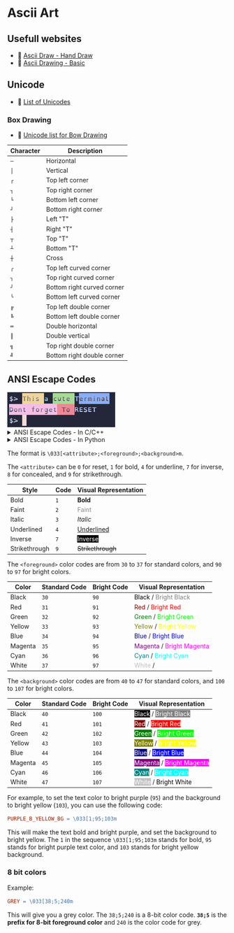 # Ascii Art

## Usefull websites

- 🔗 [Ascii Draw - Hand Draw](https://fsymbols.com/draw/)
- 🔗 [Ascii Drawing - Basic](https://asciiflow.com/#/)

## Unicode

- 🔗 [List of Unicodes](https://symbl.cc/en/unicode/table/)

### Box Drawing

- :toolbox: [Unicode list for Bow Drawing](https://symbl.cc/en/unicode/blocks/box-drawing/)

| Character | Description |
| --------- | ----------- |
| `─`       | Horizontal  |
| `│`       | Vertical    |
| `┌`       | Top left corner |
| `┐`       | Top right corner |
| `└`       | Bottom left corner |
| `┘`       | Bottom right corner |
| `├`       | Left "T" |
| `┤`       | Right "T" |
| `┬`       | Top "T" |
| `┴`       | Bottom "T" |
| `┼`       | Cross |
| `╭`       | Top left curved corner |
| `╮`       | Top right curved corner |
| `╯`       | Bottom right curved corner |
| `╰`       | Bottom left curved corner |
| `╔`       | Top left double corner |
| `╚`       | Bottom left double corner |
| `═`       | Double horizontal |
| `║`       | Double vertical |
| `╗`       | Top right double corner |
| `╝`       | Bottom right double corner |

## ANSI Escape Codes

<img src="./Media/ANSI-color.png" title="ANSI color in a shell">

<details>
  <summary>ANSI Escape Codes - In C/C++</summary>

In C language: 
- [Download this header](https://raw.githubusercontent.com/Tablerase/42_Projects/main/Notes/color.h)
- Include it in your project with `#include "color.h"`

```c
#include "path/to/color.h"
```
Usage:

```c
printf("%sHello World%s\n", RED, RESET);
```

Example (above picture):

```cpp
std::cout
    << YELB << "This " << RESET << UCYN << "a " << RESET 
    << GRNB << "cute " << RESET << BBLU << "T" << RESET << BLUB <<  "erminal\n"
    << MAGB << "Dont forget" << REDB << " To " << RESET << "RESET\n";
```

</details>

<details>
  <summary>ANSI Escape Codes - In Python</summary>

In a Python Function:

```python
def get_color(color_symbol: str) -> str:
  """
  Find ANSI color from a Specified symbol

  :param color_symbol: Symbol corresponding a wanted ANSI color code
  :type color_symbol: str

  :return ANSI code: String code to enable terminal color,
  returns an empty str if symbol code not found
  """
  colors = {
    "BLK": "\033[0;30m",
    "RED": "\033[0;31m",
    "GRN": "\033[0;32m",
    "YEL": "\033[0;33m",
    "BLU": "\033[0;34m",
    "MAG": "\033[0;35m",
    "CYN": "\033[0;36m",
    "WHT": "\033[0;37m",
    "BBLK": "\033[1;30m",
    "BRED": "\033[1;31m",
    "BGRN": "\033[1;32m",
    "BYEL": "\033[1;33m",
    "BBLU": "\033[1;34m",
    "BMAG": "\033[1;35m",
    "BCYN": "\033[1;36m",
    "BWHT": "\033[1;37m",
    "UBLK": "\033[4;30m",
    "URED": "\033[4;31m",
    "UGRN": "\033[4;32m",
    "UYEL": "\033[4;33m",
    "UBLU": "\033[4;34m",
    "UMAG": "\033[4;35m",
    "UCYN": "\033[4;36m",
    "UWHT": "\033[4;37m",
    "BLKB": "\033[40m",
    "REDB": "\033[41m",
    "GRNB": "\033[42m",
    "YELB": "\033[43m",
    "BLUB": "\033[44m",
    "MAGB": "\033[45m",
    "CYNB": "\033[46m",
    "WHTB": "\033[47m",
    "GRAYB": "\033[100m",
    "BLKHB": "\033[0;100m",
    "REDHB": "\033[0;101m",
    "GRNHB": "\033[0;102m",
    "YELHB": "\033[0;103m",
    "BLUHB": "\033[0;104m",
    "MAGHB": "\033[0;105m",
    "CYNHB": "\033[0;106m",
    "WHTHB": "\033[0;107m",
    "HBLK": "\033[0;90m",
    "HRED": "\033[0;91m",
    "HGRN": "\033[0;92m",
    "HYEL": "\033[0;93m",
    "HBLU": "\033[0;94m",
    "HMAG": "\033[0;95m",
    "HCYN": "\033[0;96m",
    "HWHT": "\033[0;97m",
    "BHBLK": "\033[1;90m",
    "BHRED": "\033[1;91m",
    "BHGRN": "\033[1;92m",
    "BHYEL": "\033[1;93m",
    "BHBLU": "\033[1;94m",
    "BHMAG": "\033[1;95m",
    "BHCYN": "\033[1;96m",
    "BHWHT": "\033[1;97m",
    "RESET": "\033[0m"
  }
  return colors.get(color_symbol, "")
```

</details>


The format is `\033[<attribute>;<foreground>;<background>m`.

The `<attribute>` can be `0` for reset, `1` for bold, `4` for underline, `7` for inverse, `8` for concealed, and `9` for strikethrough.

| Style         | Code     | Visual Representation |
| ------------- | -------- | --------------------- |
| Bold          | `1`      | <span style="font-weight: bold;">Bold</span> |
| Faint         | `2`      | <span style="opacity: 0.5;">Faint</span> |
| Italic        | `3`      | <span style="font-style: italic;">Italic</span> |
| Underlined    | `4`      | <span style="text-decoration: underline;">Underlined</span> |
| Inverse       | `7`      | <span style="background-color: black; color: white;">Inverse</span> |
| Strikethrough | `9`      | <span style="text-decoration: line-through;">Strikethrough</span> |

The `<foreground>` color codes are from `30` to `37` for standard colors, and `90` to `97` for bright colors.

| Color         | Standard Code | Bright Code | Visual Representation |
| ------------- | ------------- | ----------- | --------------------- |
| Black         | `30`          | `90`        | <span style="color: #000000;">Black</span> / <span style="color: #808080;">Bright Black</span> |
| Red           | `31`          | `91`        | <span style="color: #800000;">Red</span> / <span style="color: #ff0000;">Bright Red</span> |
| Green         | `32`          | `92`        | <span style="color: #008000;">Green</span> / <span style="color: #00ff00;">Bright Green</span> |
| Yellow        | `33`          | `93`        | <span style="color: #808000;">Yellow</span> / <span style="color: #ffff00;">Bright Yellow</span> |
| Blue          | `34`          | `94`        | <span style="color: #000080;">Blue</span> / <span style="color: #0000ff;">Bright Blue</span> |
| Magenta       | `35`          | `95`        | <span style="color: #800080;">Magenta</span> / <span style="color: #ff00ff;">Bright Magenta</span> |
| Cyan          | `36`          | `96`        | <span style="color: #008080;">Cyan</span> / <span style="color: #00ffff;">Bright Cyan</span> |
| White         | `37`          | `97`        | <span style="color: #c0c0c0;">White</span> / <span style="color: #ffffff;">Bright White</span> |

The `<background>` color codes are from `40` to `47` for standard colors, and `100` to `107` for bright colors.

| Color         | Standard Code | Bright Code | Visual Representation |
| ------------- | ------------- | ----------- | --------------------- |
| Black         | `40`          | `100`       | <span style="background-color: #000000; color: #ffffff;">Black</span> / <span style="background-color: #808080; color: #ffffff;">Bright Black</span> |
| Red           | `41`          | `101`       | <span style="background-color: #800000; color: #ffffff;">Red</span> / <span style="background-color: #ff0000; color: #ffffff;">Bright Red</span> |
| Green         | `42`          | `102`       | <span style="background-color: #008000; color: #ffffff;">Green</span> / <span style="background-color: #00ff00; color: #ffffff;">Bright Green</span> |
| Yellow        | `43`          | `103`       | <span style="background-color: #808000; color: #ffffff;">Yellow</span> / <span style="background-color: #ffff00; color: #ffffff;">Bright Yellow</span> |
| Blue          | `44`          | `104`       | <span style="background-color: #000080; color: #ffffff;">Blue</span> / <span style="background-color: #0000ff; color: #ffffff;">Bright Blue</span> |
| Magenta       | `45`          | `105`       | <span style="background-color: #800080; color: #ffffff;">Magenta</span> / <span style="background-color: #ff00ff; color: #ffffff;">Bright Magenta</span> |
| Cyan          | `46`          | `106`       | <span style="background-color: #008080; color: #ffffff;">Cyan</span> / <span style="background-color: #00ffff; color: #ffffff;">Bright Cyan</span> |
| White         | `47`          | `107`       | <span style="background-color: #c0c0c0; color: #ffffff;">White</span> / <span style="background-color: #ffffff; color: #000000;">Bright White</span> |

For example, to set the text color to bright purple (`95`) and the background to bright yellow (`103`), you can use the following code:

```makefile
PURPLE_B_YELLOW_BG = \033[1;95;103m
```

This will make the text bold and bright purple, and set the background to bright yellow. The `1` in the sequence `\033[1;95;103m` stands for bold, `95` stands for bright purple text color, and `103` stands for bright yellow background.

### 8 bit colors

Example:

```makefile
GREY = \033[38;5;240m
```

This will give you a grey color. The `38;5;240` is a 8-bit color code. **`38;5`** is the **prefix for 8-bit foreground color** and `240` is the color code for grey.
